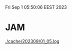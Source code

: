 Fri Sep  1 05:50:06 EEST 2023
# JAM
<a href='./cache/202309/01_05.log'>./cache/202309/01_05.log</a>
